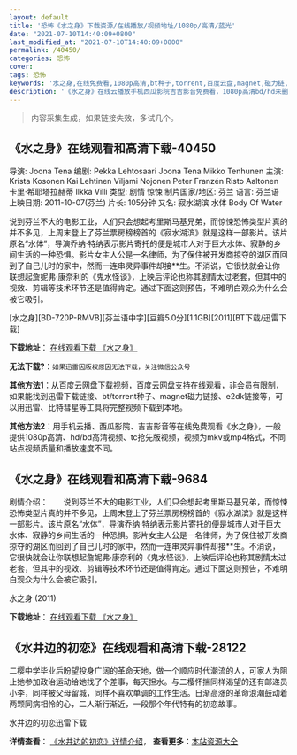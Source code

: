 ```yaml
---
layout: default
title: '恐怖《水之身》下载资源/在线播放/视频地址/1080p/高清/蓝光'
date: "2021-07-10T14:40:09+0800"
last_modified_at: "2021-07-10T14:40:09+0800"
permalink: /40450/
categories: 恐怖
cover:
tags: 恐怖
keywords: '水之身,在线免费看,1080p高清,bt种子,torrent,百度云盘,magnet,磁力链,迅雷下载资源'
description: '《水之身》在线云播放手机西瓜影院吉吉影音免费看，1080p高清bd/hd未删减完整版和tc抢先枪版，mkv/mp4格式，附带bt/torrent种子、magnet/磁力链、百度云盘、网盘资源迅雷下载链接'
---
```


>内容采集生成，如果链接失效，多试几个。


## 《水之身》在线观看和高清下载-40450

导演: Joona Tena 编剧: Pekka Lehtosaari Joona Tena Mikko Tenhunen 主演: Krista Kosonen Kai Lehtinen Viljami Nojonen Peter Franzén Risto Aaltonen 卡里·希耶塔拉赫蒂 Ilkka Villi 类型: 剧情 惊悚 制片国家/地区: 芬兰 语言: 芬兰语 上映日期: 2011-10-07(芬兰) 片长: 105分钟 又名: 寂水湖滨 水体 Body Of Water

说到芬兰不大的电影工业，人们只会想起考里斯马基兄弟，而惊悚恐怖类型片真的并不多见，上周末登上了芬兰票房榜榜首的《寂水湖滨》就是这样一部影片。该片原名“水体”，导演乔纳·特纳表示影片寄托的便是城市人对于巨大水体、寂静的乡间生活的一种恐惧。影片女主人公是一名律师，为了保住被开发商掠夺的湖区而回到了自己儿时的家中，然而一连串灵异事件却接**生。不消说，它很快就会让你联想起詹妮弗·康奈利的《鬼水怪谈》，上映后评论也称其剧情太过老套，但其中的视效、剪辑等技术环节还是值得肯定。通过下面这则预告，不难明白观众为什么会被它吸引。


[水之身][BD-720P-RMVB][芬兰语中字][豆瓣5.0分][1.1GB][2011][BT下载/迅雷下载]

**下载地址**： [在线观看下载 《水之身》](https://www.btdx8.com/torrent/syvalle_salattu_2011.html) 


**无法下载?**：`如果迅雷因版权原因无法下载，关注微信公众号 `

**其他方法1**：从百度云网盘下载视频，百度云网盘支持在线观看，非会员有限制，如果能找到迅雷下载链接、bt/torrent种子、magnet磁力链接、e2dk链接等，可以用迅雷、比特彗星等工具将完整视频下载到本地。

**其他方法2**：用手机云播、西瓜影院、吉吉影音等在线免费观看《水之身》，一般提供1080p高清、hd/bd高清视频、tc抢先版视频，视频为mkv或mp4格式，不同站点视频质量和播放速度不同。


## 《水之身》在线观看和高清下载-9684

剧情介绍：　　说到芬兰不大的电影工业，人们只会想起考里斯马基兄弟，而惊悚恐怖类型片真的并不多见，上周末登上了芬兰票房榜榜首的《寂水湖滨》就是这样一部影片。该片原名“水体”，导演乔纳·特纳表示影片寄托的便是城市人对于巨大水体、寂静的乡间生活的一种恐惧。影片女主人公是一名律师，为了保住被开发商掠夺的湖区而回到了自己儿时的家中，然而一连串灵异事件却接**生。不消说，它很快就会让你联想起詹妮弗·康奈利的《鬼水怪谈》，上映后评论也称其剧情太过老套，但其中的视效、剪辑等技术环节还是值得肯定。通过下面这则预告，不难明白观众为什么会被它吸引。


水之身 (2011)

**下载地址**： [在线观看下载 《水之身》](https://www.btbtdy.me/btdy/dy9145.html) 


## 《水井边的初恋》在线观看和高清下载-28122

二樱中学毕业后盼望投身广阔的革命天地，做一个顺应时代潮流的人，可家人为阻止她参加政治运动给她找了个差事，每天担水。与二樱怀揣同样渴望的还有邮递员小李，同样被父母留城，同样不喜欢单调的工作生活。日渐高涨的革命浪潮鼓动着两颗同病相怜的心，二人渐行渐近，一段那个年代特有的初恋故事。</p>


水井边的初恋迅雷下载

**详情查看**： [《水井边的初恋》详情介绍](/movie/28122/)， **查看更多**：[本站资源大全](/movie/t/all/)

